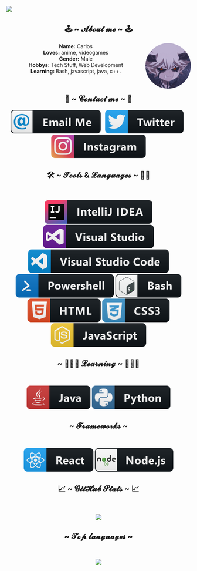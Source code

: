 
<img src="https://i.pinimg.com/originals/06/80/81/068081ee5b913a47003a64f7233825fe.gif">

<br>

<div align="center">
<h2 align="center"> 🕹 ~ 𝓐𝓫𝓸𝓾𝓽 𝓶𝓮 ~ 🕹 </h2>
  <div align="center">
<img src="./src/img/profile.jpg" align="right" width="124px" style="border-radius: 100%;">
     </div>
<b>Name:</b> Carlos
<br>
<b>Loves:</b> anime, videogames
<br>
<b>Gender:</b> Male
<br>
<b>Hobbys:</b> Tech Stuff, Web Development
<br>
<b>Learning: </b> Bash, javascript, java, c++.
</div>

<h2 align="center">
<br> 📝 ~ 𝓒𝓸𝓷𝓽𝓪𝓬𝓽 𝓶𝓮 ~ 📝 </h2>
<p align="center">
     <a    a href="mailto:carlosvarasalonso12@gmail.com"><img src="https://github.com/MikeCodesDotNET/ColoredBadges/blob/master/svg/social/email_me.svg"></a>&nbsp;&nbsp;
     <a href="https://twitter.com/zonary1232"><img src="https://github.com/MikeCodesDotNET/ColoredBadges/blob/master/svg/social/twitter.svg"></a>&nbsp;&nbsp;
     <a href=""><img src="https://github.com/MikeCodesDotNET/ColoredBadges/blob/master/svg/social/instagram.svg"> </a>
</p>

<h2 align="center">🛠 ~ 𝓣𝓸𝓸𝓵𝓼 & 𝓛𝓪𝓷𝓰𝓾𝓪𝓰𝓮𝓼 ~ 👨‍💻 </h2>
<br>
<p align="center">
     <img src="https://github.com/MikeCodesDotNET/ColoredBadges/blob/master/svg/dev/tools/jetbrains_intellij.svg"/>
     <img src="https://github.com/MikeCodesDotNET/ColoredBadges/blob/master/svg/dev/tools/visualstudio.svg" />
     <img src="https://github.com/MikeCodesDotNET/ColoredBadges/blob/master/svg/dev/tools/visualstudio_code.svg" />
     <img src="https://github.com/MikeCodesDotNET/ColoredBadges/blob/master/svg/dev/tools/powershell.svg"/>
     <img src="https://github.com/MikeCodesDotNET/ColoredBadges/blob/master/svg/dev/tools/bash.svg"/>
     <br>
     <img src="https://github.com/MikeCodesDotNET/ColoredBadges/blob/master/svg/dev/languages/html.svg" />
     <img src="https://github.com/MikeCodesDotNET/ColoredBadges/blob/master/svg/dev/languages/css3.svg" />
     <img src="https://github.com/MikeCodesDotNET/ColoredBadges/blob/master/svg/dev/languages/js.svg" />
</p>

<h2 align="center"> ~ 👨🏻‍💻 𝓛𝓮𝓪𝓻𝓷𝓲𝓷𝓰 ~ 👨🏻‍💻 </h2>
<br>
<p align="center">
     <img src="https://github.com/MikeCodesDotNET/ColoredBadges/blob/master/svg/dev/languages/java.svg" />
     <img src="https://github.com/MikeCodesDotNET/ColoredBadges/blob/master/svg/dev/languages/python.svg" />
</p>  

<h2 align="center"> ~ 𝓕𝓻𝓪𝓶𝓮𝔀𝓸𝓻𝓴𝓼 ~ </h2>
<br>
<p align="center">
     <img src="https://github.com/MikeCodesDotNET/ColoredBadges/blob/master/svg/dev/frameworks/react.svg" />
     <img src="https://github.com/MikeCodesDotNET/ColoredBadges/blob/master/svg/dev/frameworks/nodejs.svg" />

</p>

<h2 align="center">📈 ~ 𝓖𝓲𝓽𝓗𝓾𝓫 𝓢𝓽𝓪𝓽𝓼 ~ 📈</h2>

<br>

<p align="center">
     <img src="https://github-readme-stats.vercel.app/api?username=zonary123&show_icons=true&theme=onedark">
</p>
<h2 align="center">~ 𝓣𝓸𝓹 𝓵𝓪𝓷𝓰𝓾𝓪𝓰𝓮𝓼 ~</h2>

<br>
<p align="center">
     <img src="https://github-readme-stats.vercel.app/api/top-langs/?username=zonary123&layout=compact&theme=onedark">
</p>
